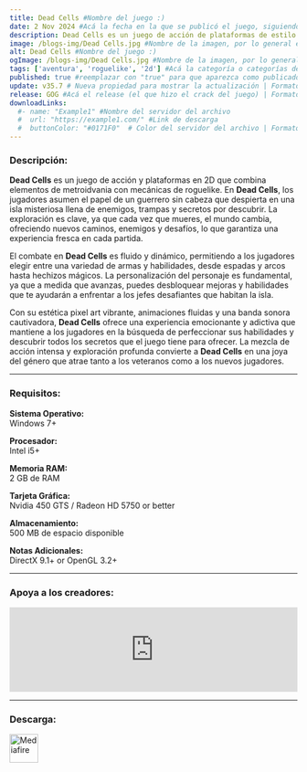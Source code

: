 ```yaml
---
title: Dead Cells #Nombre del juego :)
date: 2 Nov 2024 #Acá la fecha en la que se publicó el juego, siguiendo este formato: Dia "30", Mes "Oct", Año "2024" = como debe quedar: 30 Oct 2024
description: Dead Cells es un juego de acción de plataformas de estilo roguelite inspirado en juegos tipo metroidvania. Explorarás un castillo en constante cambio y expansión. Sin puntos de control mata, muere, aprende, repite. #Acá una mini descripción del juego
image: /blogs-img/Dead Cells.jpg #Nombre de la imagen, por lo general es exactamente el mismo nombre que el juego excluyendo lo ":" (Dos puntos)
alt: Dead Cells #Nombre del juego :)
ogImage: /blogs-img/Dead Cells.jpg #Nombre de la imagen, por lo general es exactamente el mismo nombre que el juego excluyendo lo ":" (Dos puntos)
tags: ['aventura', 'roguelike', '2d'] #Acá la categoría o categorías del juego, si es más de una se coloca en este formato: ['categoría1', 'categoría2']
published: true #reemplazar con "true" para que aparezca como publicado
update: v35.7 # Nueva propiedad para mostrar la actualización | Formato: v1.0.0
release: GOG #Acá el release (el que hizo el crack del juego) | Formato: Nicolhetti
downloadLinks:
  #- name: "Example1" #Nombre del servidor del archivo
  #  url: "https://example1.com/" #Link de descarga
  #  buttonColor: "#0171F0"  # Color del servidor del archivo | Formato hexadecimal | MediaFire: #0171F0 | Buzzheavier: #FF6600 |
---
```


<!--En VSCode seleccionando una palabra, por ejemplo: "Dead Cells" y apretando Ctrl+F2 se seleccionan todas las palabras iguales-->

### Descripción:
**Dead Cells** es un juego de acción y plataformas en 2D que combina elementos de metroidvania con mecánicas de roguelike. En **Dead Cells**, los jugadores asumen el papel de un guerrero sin cabeza que despierta en una isla misteriosa llena de enemigos, trampas y secretos por descubrir. La exploración es clave, ya que cada vez que mueres, el mundo cambia, ofreciendo nuevos caminos, enemigos y desafíos, lo que garantiza una experiencia fresca en cada partida.

El combate en **Dead Cells** es fluido y dinámico, permitiendo a los jugadores elegir entre una variedad de armas y habilidades, desde espadas y arcos hasta hechizos mágicos. La personalización del personaje es fundamental, ya que a medida que avanzas, puedes desbloquear mejoras y habilidades que te ayudarán a enfrentar a los jefes desafiantes que habitan la isla.

Con su estética pixel art vibrante, animaciones fluidas y una banda sonora cautivadora, **Dead Cells** ofrece una experiencia emocionante y adictiva que mantiene a los jugadores en la búsqueda de perfeccionar sus habilidades y descubrir todos los secretos que el juego tiene para ofrecer. La mezcla de acción intensa y exploración profunda convierte a **Dead Cells** en una joya del género que atrae tanto a los veteranos como a los nuevos jugadores.

<!--Prompt para Chat-GPT: Hazme una descripción para el juego "Dead Cells" y cada que menciones "Dead Cells" ponlo en negrita -->

---

### Requisitos:
**Sistema Operativo:**  
Windows 7+

**Procesador:**  
Intel i5+

**Memoria RAM:**  
2 GB de RAM

**Tarjeta Gráfica:**  
Nvidia 450 GTS / Radeon HD 5750 or better

**Almacenamiento:**  
500 MB de espacio disponible

**Notas Adicionales:**  
DirectX 9.1+ or OpenGL 3.2+

<!--Si falta o sobra un requisito se quita o se agrega manteniendo el mismo formato-->

---

### Apoya a los creadores:
<iframe src="https://store.steampowered.com/widget/588650/" frameborder="0" style="background-color: transparent; width: 100% !important; aspect-ratio: 646 / 190;"></iframe>

<!--Reemplazar los numeros (AppID) del juego (en este caso 2668510) por el numero (AppID) correspondiente con el juego a publicar-->
<!--El AppID se encuentra en la URL del Juego en Steam-->

---

### Descarga:

[<img src="https://gist.github.com/cxmeel/0dbc95191f239b631c3874f4ccf114e2/raw/download.svg" alt="Mediafire" height="50" />](https://www.mediafire.com/file/3214m1b5v8cjb0w/Dead_Cells_-_By_Nicolhetti_Projects.zip/file)

<!-- # se debe reemplazar por el link de descarga-->

<!--NOMBRE-DEL-SERVICIO se debe reemplazar por el servicio donde está subido el juego-->
